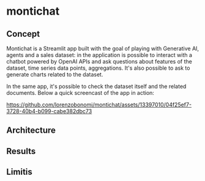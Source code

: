# montichat

## Concept

Montichat is a Streamlit app built with the goal of playing with Generative AI, agents and a sales dataset: in the application is possible to interact with a chatbot powered by OpenAI APIs and ask questions about features of the dataset, time series data points, aggregations. It's also possible to ask to generate charts related to the dataset.

In the same app, it's possible to check the dataset itself and the related documents. 
Below a quick screencast of the app in action:

https://github.com/lorenzobonomi/montichat/assets/13397010/04f25ef7-3728-40b4-b099-cabe382dbc73


## Architecture


## Results


## Limitis